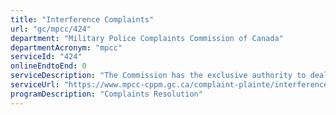 ```yaml
---
title: "Interference Complaints"
url: "gc/mpcc/424"
department: "Military Police Complaints Commission of Canada"
departmentAcronym: "mpcc"
serviceId: "424"
onlineEndtoEnd: 0
serviceDescription: "The Commission has the exclusive authority to deal with interference complaints. Any member of the Military Police (MP) who conducts or supervises an investigation and believes a member of the Canadian Armed Forces (CAF) or a senior official of the Department of National Defence (DND) has interfered with or attempted to influence a MP investigation, may file a complaint with the Commission. This process recognizes the special situation of the MP members, who are both peace officers and members of the CAF subject to military command."
serviceUrl: "https://www.mpcc-cppm.gc.ca/complaint-plainte/interference-complaints-plaintes-ingerence-eng.aspx"
programDescription: "Complaints Resolution"
---
```

